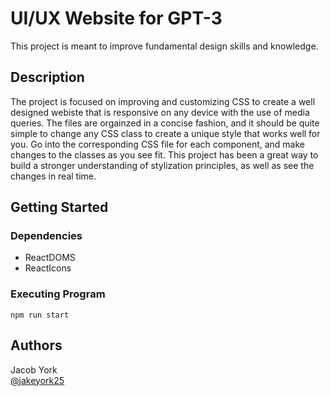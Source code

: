 # UI/UX Website for GPT-3

This project is meant to improve fundamental design skills and knowledge.

## Description

The project is focused on improving and customizing CSS to create a well designed webiste that is responsive on any device with the use of media queries. The files are orgainzed in a concise fashion, and it should be quite simple to change any CSS class to create a unique style that works well for you. Go into the corresponding CSS file for each component, and make changes to the classes as you see fit. This project has been a great way to build a stronger understanding of stylization principles, as well as see the changes in real time.

## Getting Started

### Dependencies
* ReactDOMS
* ReactIcons

### Executing Program
```
npm run start
```
## Authors

Jacob York  
[@jakeyork25](https://github.com/jakeyork25)
